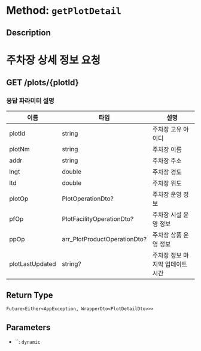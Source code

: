 # Method: `getPlotDetail`

## Description

# 주차장 상세 정보 요청

 ## GET /plots/{plotId}

 ### 응답 파라미터 설명

 |이름|타입|설명|
 |-|-|-|
 |plotId|string|주차장 고유 아이디|
 |plotNm|string|주차장 이름|
 |addr|string|주차장 주소|
 |lngt|double|주차장 경도|
 |ltd|double|주차장 위도|
 |plotOp|PlotOperationDto?|주차장 운영 정보|
 |pfOp|PlotFacilityOperationDto?|주차장 시설 운영 정보|
 |ppOp|arr_PlotProductOperationDto?|주차장 상품 운영 정보|
 |plotLastUpdated|string?|주차장 정보 마지막 업데이트 시간|

## Return Type
`Future<Either<AppException, WrapperDto<PlotDetailDto>>>`

## Parameters

- ``: `dynamic`
